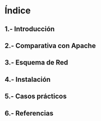 # Índice
## 1.- Introducción
## 2.- Comparativa con Apache
## 3.- Esquema de Red
## 4.- Instalación
## 5.- Casos prácticos
## 6.- Referencias